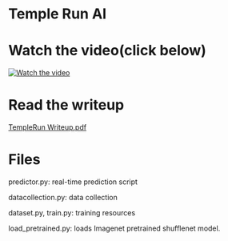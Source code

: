 # Temple Run AI

# Watch the video(click below)
 
[![Watch the video](https://img.youtube.com/vi/osw4hBXsOZ0/hqdefault.jpg)](https://youtu.be/osw4hBXsOZ0)

# Read the writeup

[TempleRun Writeup.pdf](https://github.com/dungwoong/Temple-Run-AI/blob/main/TempleRun%20Writeup.pdf)

# Files

predictor.py: real-time prediction script

datacollection.py: data collection

dataset.py, train.py: training resources

load_pretrained.py: loads Imagenet pretrained shufflenet model.
